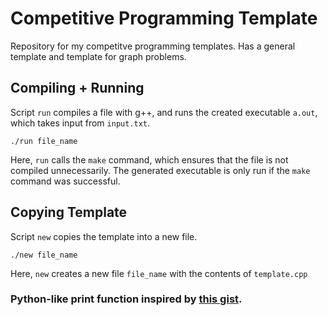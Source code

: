 # Competitive Programming Template

Repository for my competitve programming templates. Has a general template and template for graph problems.

## Compiling + Running
Script `run` compiles a file with g++, and runs the created executable `a.out`, which takes input from `input.txt`.

`./run file_name`

Here, `run` calls the `make` command, which ensures that the file is not compiled unnecessarily. The generated executable is only run if the `make` command was successful.

## Copying Template
Script `new` copies the template into a new file.

```./new file_name``` 

Here, `new` creates a new file `file_name` with the contents of `template.cpp`

### Python-like print function inspired by [this gist](https://gist.github.com/ilebedie/f006674098a1adaab731).
